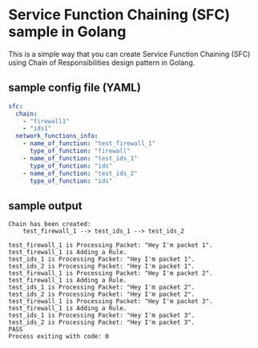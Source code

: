 # Service Function Chaining (SFC) sample in Golang
This is a simple way that you can create Service Function Chaining (SFC) using Chain of Responsibilities design pattern in Golang.

## sample config file (YAML)
```yaml
sfc:
  chain: 
    - "firewall1"
    - "ids1"
  network_functions_info: 
    - name_of_function: "test_firewall_1"
      type_of_function: "firewall"
    - name_of_function: "test_ids_1"
      type_of_function: "ids"
    - name_of_function: "test_ids_2"
      type_of_function: "ids"

```

## sample output
```
Chain has been created: 
	test_firewall_1 --> test_ids_1 --> test_ids_2

test_firewall_1 is Processing Packet: "Hey I'm packet 1".
test_firewall_1 is Adding a Rule.
test_ids_1 is Processing Packet: "Hey I'm packet 1".
test_ids_2 is Processing Packet: "Hey I'm packet 1".
test_firewall_1 is Processing Packet: "Hey I'm packet 2".
test_firewall_1 is Adding a Rule.
test_ids_1 is Processing Packet: "Hey I'm packet 2".
test_ids_2 is Processing Packet: "Hey I'm packet 2".
test_firewall_1 is Processing Packet: "Hey I'm packet 3".
test_firewall_1 is Adding a Rule.
test_ids_1 is Processing Packet: "Hey I'm packet 3".
test_ids_2 is Processing Packet: "Hey I'm packet 3".
PASS
Process exiting with code: 0
```
